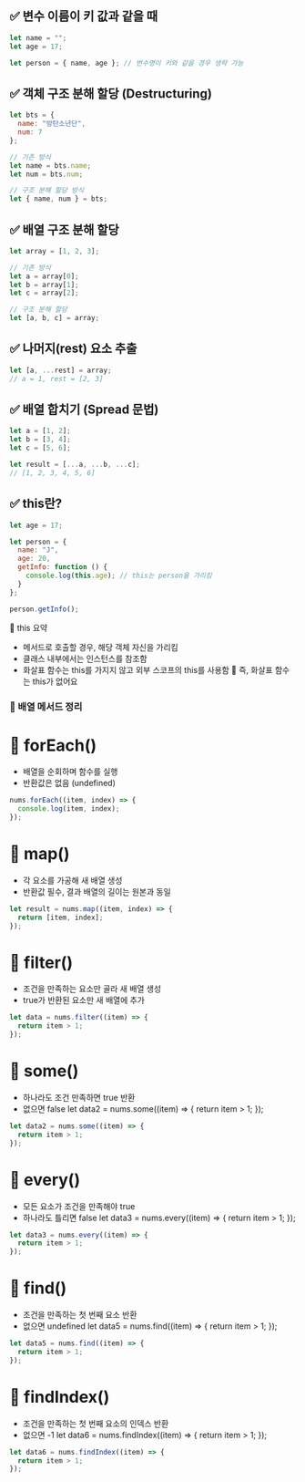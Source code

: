 ## ✅ 변수 이름이 키 값과 같을 때
```jsx
let name = "";
let age = 17;

let person = { name, age }; // 변수명이 키와 같을 경우 생략 가능
```

## ✅ 객체 구조 분해 할당 (Destructuring)
```jsx
let bts = {
  name: "방탄소년단",
  num: 7
};

// 기존 방식
let name = bts.name;
let num = bts.num;

// 구조 분해 할당 방식
let { name, num } = bts;
```

## ✅ 배열 구조 분해 할당
```jsx
let array = [1, 2, 3];

// 기존 방식
let a = array[0];
let b = array[1];
let c = array[2];

// 구조 분해 할당
let [a, b, c] = array;
```

## ✅ 나머지(rest) 요소 추출
```jsx
let [a, ...rest] = array;
// a = 1, rest = [2, 3]
```

## ✅ 배열 합치기 (Spread 문법)
```jsx
let a = [1, 2];
let b = [3, 4];
let c = [5, 6];

let result = [...a, ...b, ...c]; 
// [1, 2, 3, 4, 5, 6]
```

## ✅ this란?
```jsx
let age = 17;

let person = {
  name: "J",
  age: 20,
  getInfo: function () {
    console.log(this.age); // this는 person을 가리킴
  }
};

person.getInfo();
```
🔎 this 요약
- 메서드로 호출할 경우, 해당 객체 자신을 가리킴
- 클래스 내부에서는 인스턴스를 참조함
- 화살표 함수는 this를 가지지 않고 외부 스코프의 this를 사용함
🧠 즉, 화살표 함수는 this가 없어요

### 🔁 배열 메서드 정리

# 🔸 forEach()
- 배열을 순회하며 함수를 실행
- 반환값은 없음 (undefined)
```jsx
nums.forEach((item, index) => {
  console.log(item, index);
});
```

# 🔸 map()
- 각 요소를 가공해 새 배열 생성
- 반환값 필수, 결과 배열의 길이는 원본과 동일
```jsx
let result = nums.map((item, index) => {
  return [item, index];
});
```

# 🔸 filter()
- 조건을 만족하는 요소만 골라 새 배열 생성
- true가 반환된 요소만 새 배열에 추가
```jsx
let data = nums.filter((item) => {
  return item > 1;
});
```

# 🔸 some()
- 하나라도 조건 만족하면 true 반환
- 없으면 false
let data2 = nums.some((item) => {
  return item > 1;
});
```jsx
let data2 = nums.some((item) => {
  return item > 1;
});
```

# 🔸 every()
- 모든 요소가 조건을 만족해야 true
- 하나라도 틀리면 false
let data3 = nums.every((item) => {
  return item > 1;
});
```jsx
let data3 = nums.every((item) => {
  return item > 1;
});
```

# 🔸 find()
- 조건을 만족하는 첫 번째 요소 반환
- 없으면 undefined
let data5 = nums.find((item) => {
  return item > 1;
});
```jsx
let data5 = nums.find((item) => {
  return item > 1;
});
```

# 🔸 findIndex()
- 조건을 만족하는 첫 번째 요소의 인덱스 반환
- 없으면 -1
let data6 = nums.findIndex((item) => {
  return item > 1;
});
```jsx
let data6 = nums.findIndex((item) => {
  return item > 1;
});
```
